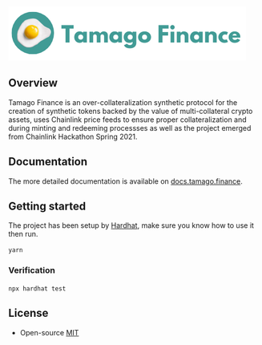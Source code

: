 ![slide](logo.png)

## Overview

Tamago Finance is an over-collateralization synthetic protocol for the creation of synthetic tokens backed by the value of multi-collateral crypto assets, uses Chainlink price feeds to ensure proper collateralization and during minting and redeeming processses as well as the project emerged from Chainlink Hackathon Spring 2021. 

## Documentation 

The more detailed documentation is available on [docs.tamago.finance](https://docs.tamago.finance/).

## Getting started

The project has been setup by [Hardhat](https://hardhat.org/), make sure you know how to use it then run.

`
yarn
`

### Verification

`
npx hardhat test
`


## License

* Open-source [MIT](LICENSE)
